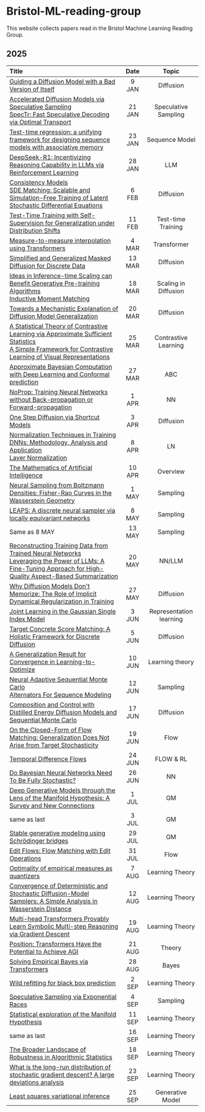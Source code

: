 # Bristol-ML-reading-group

This website collects papers read in the Bristol Machine Learning Reading Group.

## 2025

| Title | Date | Topic |
|:-------|:------:|:-------:|
| [Guiding a Diffusion Model with a Bad Version of Itself](https://arxiv.org/abs/2406.02507) | 9 JAN | Diffusion |
| [Accelerated Diffusion Models via Speculative Sampling](https://arxiv.org/abs/2501.05370)<br>[SpecTr: Fast Speculative Decoding via Optimal Transport](https://arxiv.org/abs/2310.15141) | 21 JAN | Speculative Sampling |
|[Test-time regression: a unifying framework for designing sequence models with associative memory](https://arxiv.org/abs/2501.12352)|23 JAN | Sequence Model|
|[DeepSeek-R1: Incentivizing Reasoning Capability in LLMs via Reinforcement Learning](https://arxiv.org/abs/2501.12948)| 28 JAN | LLM |
|[Consistency Models](https://arxiv.org/abs/2303.01469)<br>[SDE Matching: Scalable and Simulation-Free Training of Latent Stochastic Differential Equations](https://arxiv.org/abs/2502.02472)| 6 FEB | Diffusion |
| [Test-Time Training with Self-Supervision for Generalization under Distribution Shifts](https://proceedings.mlr.press/v119/sun20b.html) | 11 FEB | Test-time Training |
| [Measure-to-measure interpolation using Transformers](https://arxiv.org/abs/2411.04551) | 4 MAR | Transformer |
|[Simplified and Generalized Masked Diffusion for Discrete Data](https://arxiv.org/abs/2406.04329)| 13 MAR | Diffusion |
|[Ideas in Inference-time Scaling can Benefit Generative Pre-training Algorithms](https://arxiv.org/abs/2503.07154)<br>[Inductive Moment Matching](https://arxiv.org/abs/2503.07565)| 18 MAR | Scaling in Diffusion |
|[Towards a Mechanistic Explanation of Diffusion Model Generalization](https://arxiv.org/abs/2411.19339)| 20 MAR | Diffusion |
|[A Statistical Theory of Contrastive Learning via Approximate Sufficient Statistics](https://arxiv.org/abs/2503.17538)<br>[A Simple Framework for Contrastive Learning of Visual Representations](https://arxiv.org/abs/2002.05709)| 25 MAR | Contrastive Learning |
|[Approximate Bayesian Computation with Deep Learning and Conformal prediction](https://arxiv.org/abs/2406.04874) | 27 MAR | ABC |
|[NoProp: Training Neural Networks without Back-propagation or Forward-propagation](https://arxiv.org/abs/2503.24322)| 1 APR | NN |
|[One Step Diffusion via Shortcut Models](https://arxiv.org/abs/2410.12557)| 3 APR| Diffusion |
|[Normalization Techniques in Training DNNs: Methodology, Analysis and Application](https://arxiv.org/abs/2009.12836)<br>[Layer Normalization](https://arxiv.org/abs/1607.06450)| 8 APR | LN |
|[The Mathematics of Artificial Intelligence](https://arxiv.org/abs/2501.10465)| 10 APR | Overview |
|[Neural Sampling from Boltzmann Densities: Fisher-Rao Curves in the Wasserstein Geometry](https://arxiv.org/abs/2410.03282)| 1 MAY | Sampling |
|[LEAPS: A discrete neural sampler via locally equivariant networks](https://arxiv.org/abs/2502.10843)| 8 MAY | Sampling |
| Same as 8 MAY | 13 MAY | Sampling |
| [Reconstructing Training Data from Trained Neural Networks](https://arxiv.org/abs/2206.07758)<br>[Leveraging the Power of LLMs: A Fine-Tuning Approach for High-Quality Aspect-Based Summarization](https://arxiv.org/abs/2408.02584)| 20 MAY | NN/LLM |
|[Why Diffusion Models Don't Memorize: The Role of Implicit Dynamical Regularization in Training](https://arxiv.org/abs/2505.17638)| 27 MAY | Diffusion |
|[Joint Learning in the Gaussian Single Index Model](https://arxiv.org/abs/2505.21336)| 3 JUN | Representation learning |
|[Target Concrete Score Matching: A Holistic Framework for Discrete Diffusion](https://arxiv.org/abs/2504.16431)| 5 JUN | Diffusion |
|[A Generalization Result for Convergence in Learning-to-Optimize](https://arxiv.org/abs/2410.07704)| 10 JUN | Learning theory |
|[Neural Adaptive Sequential Monte Carlo](https://arxiv.org/abs/1506.03338)<br>[Alternators For Sequence Modeling](https://arxiv.org/abs/2405.11848)| 12 JUN | Sampling |
|[Composition and Control with Distilled Energy Diffusion Models and Sequential Monte Carlo](https://arxiv.org/abs/2502.12786)| 17 JUN | Diffusion |
|[On the Closed-Form of Flow Matching: Generalization Does Not Arise from Target Stochasticity](https://www.arxiv.org/abs/2506.03719)| 19 JUN | Flow |
|[Temporal Difference Flows](https://arxiv.org/abs/2503.09817)| 24 JUN | FLOW & RL |
|[Do Bayesian Neural Networks Need To Be Fully Stochastic?](https://arxiv.org/abs/2211.06291)| 26 JUN | NN |
|[Deep Generative Models through the Lens of the Manifold Hypothesis: A Survey and New Connections](https://arxiv.org/abs/2404.02954)| 1 JUL | GM |
| same as last | 3 JUL | GM |
|[Stable generative modeling using Schrödinger bridges](https://arxiv.org/abs/2401.04372)| 29 JUL | GM |
|[Edit Flows: Flow Matching with Edit Operations](https://arxiv.org/abs/2506.09018)| 31 JUL | Flow |
|[Optimality of empirical measures as quantizers](https://arxiv.org/abs/2508.02615)| 7 AUG | Learning Theory |
|[Convergence of Deterministic and Stochastic Diffusion-Model Samplers: A Simple Analysis in Wasserstein Distance](https://www.arxiv.org/abs/2508.03210)| 12 AUG | Learning Theory |
|[Multi-head Transformers Provably Learn Symbolic Multi-step Reasoning via Gradient Descent](https://arxiv.org/abs/2508.08222)| 19 AUG | Learning Theory |
|[Position: Transformers Have the Potential to Achieve AGI](https://openreview.net/forum?id=vMTijVnXQ8)| 21 AUG | Theory |
|[Solving Empirical Bayes via Transformers](https://arxiv.org/abs/2502.09844)| 28 AUG | Bayes |
|[Wild refitting for black box prediction](https://arxiv.org/abs/2506.21460)| 2 SEP | Learning Theory |
|[Speculative Sampling via Exponential Races](https://arxiv.org/abs/2504.15475)| 4 SEP | Sampling |
|[Statistical exploration of the Manifold Hypothesis](https://arxiv.org/abs/2208.11665)| 11 SEP | Learning Theory |
| same as last | 16 SEP | Learning Theory |
|[The Broader Landscape of Robustness in Algorithmic Statistics](https://arxiv.org/abs/2412.02670)| 18 SEP | Learning Theory |
|[What is the long-run distribution of stochastic gradient descent? A large deviations analysis](https://arxiv.org/abs/2406.09241)|23 SEP | Learning Theory |
|[Least squares variational inference](https://arxiv.org/abs/2502.18475)| 25 SEP | Generative Model |
